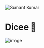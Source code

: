 ![Sumant Kumar](https://user-images.githubusercontent.com/25642677/137104691-731dc152-6cd9-4a8f-894f-8c4e0f4d756e.png)


# Dicee 🎲
![image](https://user-images.githubusercontent.com/25642677/137105353-149572d9-7a61-4014-8f82-ad0855be499b.png)
